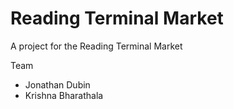 # Reading Terminal Market

A project for the Reading Terminal Market

Team
- Jonathan Dubin
- Krishna Bharathala
